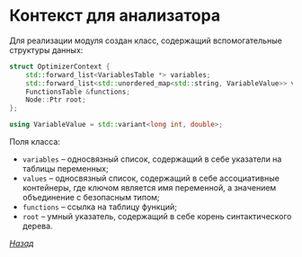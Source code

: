 # Контекст для анализатора

Для реализации модуля создан класс, содержащий вспомогательные структуры данных:

```cpp
struct OptimizerContext {
    std::forward_list<VariablesTable *> variables;
    std::forward_list<std::unordered_map<std::string, VariableValue>> values;
    FunctionsTable &functions;
    Node::Ptr root;
};

using VariableValue = std::variant<long int, double>;
```

Поля класса:
* `variables` – односвязный список, содержащий в себе указатели на таблицы переменных;
* `values` – односвязный список, содержащий в себе ассоциативные контейнеры, где ключом является имя переменной, а значением объединение с безопасным типом;
* `functions` – ссылка на таблицу функций;
* `root` – умный указатель, содержащий в себе корень синтактического дерева.

[_Назад_](README.md)
